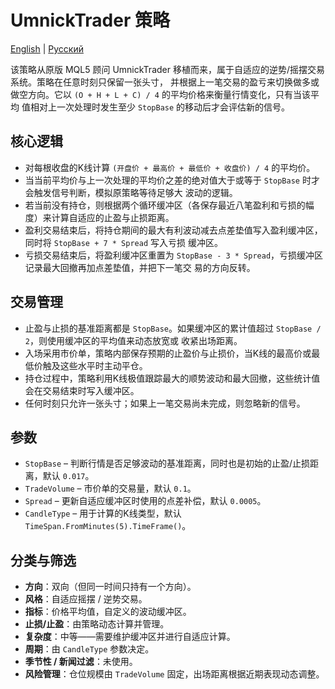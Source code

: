 # UmnickTrader 策略
[English](README.md) | [Русский](README_ru.md)

该策略从原版 MQL5 顾问 UmnickTrader 移植而来，属于自适应的逆势/摇摆交易系统。策略在任意时刻只保留一张头寸，
并根据上一笔交易的盈亏来切换做多或做空方向。它以 `(O + H + L + C) / 4` 的平均价格来衡量行情变化，只有当该平均
值相对上一次处理时发生至少 `StopBase` 的移动后才会评估新的信号。

## 核心逻辑

- 对每根收盘的K线计算 `(开盘价 + 最高价 + 最低价 + 收盘价) / 4` 的平均价。
- 当当前平均价与上一次处理的平均价之差的绝对值大于或等于 `StopBase` 时才会触发信号判断，模拟原策略等待足够大
  波动的逻辑。
- 若当前没有持仓，则根据两个循环缓冲区（各保存最近八笔盈利和亏损的幅度）来计算自适应的止盈与止损距离。
- 盈利交易结束后，将持仓期间的最大有利波动减去点差垫值写入盈利缓冲区，同时将 `StopBase + 7 * Spread` 写入亏损
  缓冲区。
- 亏损交易结束后，将盈利缓冲区重置为 `StopBase - 3 * Spread`，亏损缓冲区记录最大回撤再加点差垫值，并把下一笔交
  易的方向反转。

## 交易管理

- 止盈与止损的基准距离都是 `StopBase`。如果缓冲区的累计值超过 `StopBase / 2`，则使用缓冲区的平均值来动态放宽或
  收紧出场距离。
- 入场采用市价单，策略内部保存预期的止盈价与止损价，当K线的最高价或最低价触及这些水平时主动平仓。
- 持仓过程中，策略利用K线极值跟踪最大的顺势波动和最大回撤，这些统计值会在交易结束时写入缓冲区。
- 任何时刻只允许一张头寸；如果上一笔交易尚未完成，则忽略新的信号。

## 参数

- `StopBase` – 判断行情是否足够波动的基准距离，同时也是初始的止盈/止损距离，默认 `0.017`。
- `TradeVolume` – 市价单的交易量，默认 `0.1`。
- `Spread` – 更新自适应缓冲区时使用的点差补偿，默认 `0.0005`。
- `CandleType` – 用于计算的K线类型，默认 `TimeSpan.FromMinutes(5).TimeFrame()`。

## 分类与筛选

- **方向**：双向（但同一时间只持有一个方向）。
- **风格**：自适应摇摆 / 逆势交易。
- **指标**：价格平均值，自定义的波动缓冲区。
- **止损/止盈**：由策略动态计算并管理。
- **复杂度**：中等——需要维护缓冲区并进行自适应计算。
- **周期**：由 `CandleType` 参数决定。
- **季节性 / 新闻过滤**：未使用。
- **风险管理**：仓位规模由 `TradeVolume` 固定，出场距离根据近期表现动态调整。

